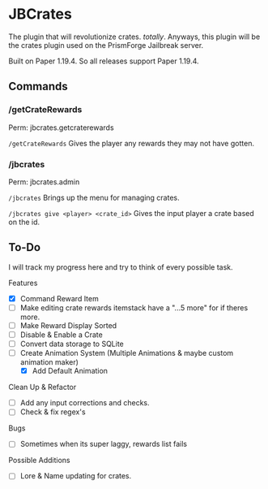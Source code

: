 # JBCrates

The plugin that will revolutionize crates. *totally*. Anyways, this plugin will be the crates plugin used on the PrismForge Jailbreak server. 

Built on Paper 1.19.4. So all releases support Paper 1.19.4.
## Commands


### /getCrateRewards
Perm: jbcrates.getcraterewards

`/getCrateRewards` Gives the player any rewards they may not have gotten.

### /jbcrates 
Perm: jbcrates.admin

`/jbcrates` Brings up the menu for managing crates.

`/jbcrates give <player> <crate_id>` Gives the input player a crate based on the id.

## To-Do
I will track my progress here and try to think of every possible task. 

Features
- [X] Command Reward Item
- [ ] Make editing crate rewards itemstack have a "...5 more" for if theres more.
- [ ] Make Reward Display Sorted
- [ ] Disable & Enable a Crate 
- [ ] Convert data storage to SQLite
- [ ] Create Animation System (Multiple Animations & maybe custom animation maker)
  - [X] Add Default Animation

Clean Up & Refactor
- [ ] Add any input corrections and checks.
- [ ] Check & fix regex's

Bugs
  - [ ] Sometimes when its super laggy, rewards list fails

Possible Additions
- [ ] Lore & Name updating for crates.
